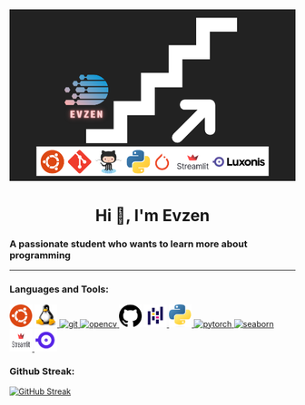 ![](./media/Evzen_profile.png)
---

<h1 align="center">Hi 👋, I'm Evzen</h1>

<h3 align="left">A passionate student who wants to learn more about programming</h3>

---

<h3 align="left">Languages and Tools:</h3>
<p align="left">
<a>
<img src="./media/ubuntu_logo.png" width="40" height="40"/>
</a>
<a href="https://www.linux.org/" target="_blank" rel="noreferrer"> <img src="./media/linux_logo.png" width="40" height="40"/>
</a>
<a href="https://git-scm.com/" target="_blank" rel="noreferrer">
<img src="https://www.vectorlogo.zone/logos/git-scm/git-scm-icon.svg" alt="git" width="40" height="40"/>
</a>
<a href="https://opencv.org/" target="_blank" rel="noreferrer">
<img src="https://www.vectorlogo.zone/logos/opencv/opencv-icon.svg" alt="opencv" width="40" height="40"/>
</a>
<a>
<img src="./media/github_logo.png" width="40" height="40"/>
</a> 
<a href="https://pandas.pydata.org/" target="_blank" rel="noreferrer">
<img src="./media/pandas_logo.png" alt="pandas" width="40" height="40">
</a>
<a href="https://www.python.org" target="_blank" rel="noreferrer"> <img src="./media/python_logo.png" alt="python" width="40" height="40">
</a>
<a href="https://pytorch.org/" target="_blank" rel="noreferrer">
<img src="https://www.vectorlogo.zone/logos/pytorch/pytorch-icon.svg" alt="pytorch" width="40" height="40"/>
</a>
<a href="https://seaborn.pydata.org/" target="_blank" rel="noreferrer">
<img src="https://seaborn.pydata.org/_images/logo-mark-lightbg.svg" alt="seaborn" width="40" height="40"/>
</a>
<a href="https://streamlit.io/" target="_blank" rel="noreferrer">
<img src="./media/streamlit_logo.png"width="40" height="40"/>
</a>
<a href="https://www.luxonis.com/" target="_blank" rel="noreferrer">
<img src="./media/luxonis_logo.png"width="40" height="40"/>
</a>
</p>

### Github Streak:

[![GitHub Streak](https://streak-stats.demolab.com?user=Evzen-T&theme=dracula&hide_border=true&border_radius=5&date_format=j%20M%5B%20Y%5D&mode=weekly&fire=760000)](https://git.io/streak-stats)